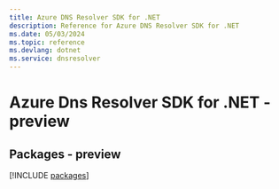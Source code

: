 ```yaml
---
title: Azure DNS Resolver SDK for .NET
description: Reference for Azure DNS Resolver SDK for .NET
ms.date: 05/03/2024
ms.topic: reference
ms.devlang: dotnet
ms.service: dnsresolver
---
```

# Azure Dns Resolver SDK for .NET - preview
## Packages - preview
[!INCLUDE [packages](dns-resolver-index.md)]
